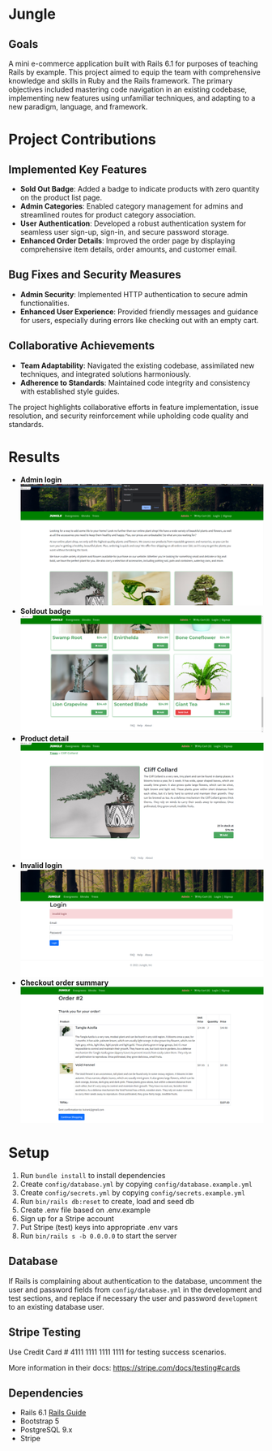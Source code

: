 # Jungle
## Goals
A mini e-commerce application built with Rails 6.1 for purposes of teaching Rails by example.
This project aimed to equip the team with comprehensive knowledge and skills in Ruby and the Rails framework. The primary objectives included mastering code navigation in an existing codebase, implementing new features using unfamiliar techniques, and adapting to a new paradigm, language, and framework.


# Project Contributions

## Implemented Key Features
- **Sold Out Badge**: Added a badge to indicate products with zero quantity on the product list page.
- **Admin Categories**: Enabled category management for admins and streamlined routes for product category association.
- **User Authentication**: Developed a robust authentication system for seamless user sign-up, sign-in, and secure password storage.
- **Enhanced Order Details**: Improved the order page by displaying comprehensive item details, order amounts, and customer email.

## Bug Fixes and Security Measures
- **Admin Security**: Implemented HTTP authentication to secure admin functionalities.
- **Enhanced User Experience**: Provided friendly messages and guidance for users, especially during errors like checking out with an empty cart.

## Collaborative Achievements
- **Team Adaptability**: Navigated the existing codebase, assimilated new techniques, and integrated solutions harmoniously.
- **Adherence to Standards**: Maintained code integrity and consistency with established style guides.

The project highlights collaborative efforts in feature implementation, issue resolution, and security reinforcement while upholding code quality and standards.
# Results
- **Admin login**
!["Admin login"](https://github.com/yhuang82/jungle-rails/blob/master/docs/photo-adminLogin.png)
- **Soldout badge**
!["Soldout badge"](https://github.com/yhuang82/jungle-rails/blob/master/docs/photo-soldoutBadge.png)
- **Product detail**
!["Product detail"](https://github.com/yhuang82/jungle-rails/blob/master/docs/photo-productDetail.png)
- **Invalid login**
!["Invalid login"](https://github.com/yhuang82/jungle-rails/blob/master/docs/photo-invalidLogin.png)
- **Checkout order summary**
!["Checkout order summary"](https://github.com/yhuang82/jungle-rails/blob/master/docs/photo-checkoutOrderSummary.png)


# Setup

1. Run `bundle install` to install dependencies
2. Create `config/database.yml` by copying `config/database.example.yml`
3. Create `config/secrets.yml` by copying `config/secrets.example.yml`
4. Run `bin/rails db:reset` to create, load and seed db
5. Create .env file based on .env.example
6. Sign up for a Stripe account
7. Put Stripe (test) keys into appropriate .env vars
8. Run `bin/rails s -b 0.0.0.0` to start the server

## Database

If Rails is complaining about authentication to the database, uncomment the user and password fields from `config/database.yml` in the development and test sections, and replace if necessary the user and password `development` to an existing database user.

## Stripe Testing

Use Credit Card # 4111 1111 1111 1111 for testing success scenarios.

More information in their docs: <https://stripe.com/docs/testing#cards>

## Dependencies

- Rails 6.1 [Rails Guide](http://guides.rubyonrails.org/v6.1/)
- Bootstrap 5
- PostgreSQL 9.x
- Stripe
